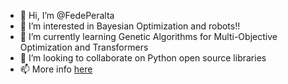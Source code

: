 - 👋 Hi, I’m @FedePeralta
- 👀 I’m interested in Bayesian Optimization and robots!!
- 🌱 I’m currently learning Genetic Algorithms for Multi-Objective Optimization and Transformers
- 💞️ I’m looking to collaborate on Python open source libraries
- 📫 More info [here](https://peraltafede.github.io/)

<!---
FedePeralta/FedePeralta is a special  repository because its `README.md` (this file) appears on your GitHub profile.
You can click the Preview link to take a look at your changes.
--->

